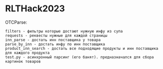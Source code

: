 # RLTHack2023

OTCParse:

    filters - фильтры которые достают нужную инфу из супа
    requests - реквесты нужные для каждой страницы
    inn_parse - достать инн поставщика у товара
    parse_by_inn - достать инфу по инн поставщика
    product_inn_search - достать все подходящие продукты и инн поставщика для каждого продукта
    test.py - асинхронный парсинг (его банят). предназначался для сбора картинок товаров

